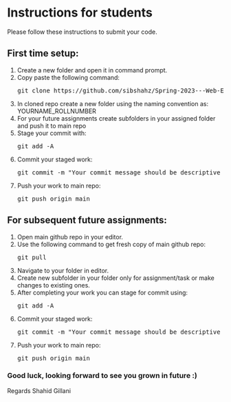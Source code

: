 # Instructions for students
<p>Please follow these instructions to submit your code.</p>

## First time setup:
<ol>
<li>Create a new folder and open it in command prompt.</li>
<li>Copy paste the following command: 
<pre>git clone https://github.com/sibshahz/Spring-2023---Web-Engineering.git</pre>
</li>
<li>In cloned repo create a new folder using the naming convention as: YOURNAME_ROLLNUMBER</li>
<li>For your future assignments create subfolders in your assigned folder and push it to main repo</li>
<li>Stage your commit with: <pre>git add -A</pre></li>
<li>Commit your staged work: <pre>git commit -m "Your commit message should be descriptive here"</pre></li>
<li>Push your work to main repo: <pre>git push origin main</pre></li>
</ol>

## For subsequent future assignments:
<ol>
<li>Open main github repo in your editor.</li>
<li>Use the following command to get fresh copy of main github repo: <pre>git pull</pre></li>
<li>Navigate to your folder in editor.</li>
<li>Create new subfolder in your folder only for assignment/task or make changes to existing ones.</li>
<li>After completing your work you can stage for commit using: <pre>git add -A</pre></li>
<li>Commit your staged work: <pre>git commit -m "Your commit message should be descriptive here"</pre></li>
<li>Push your work to main repo: <pre>git push origin main</pre></li>
</ol>

### Good luck, looking forward to see you grown in future :)
Regards Shahid Gillani
